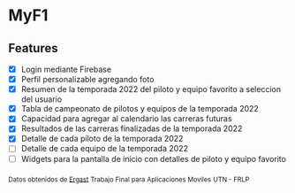 
# MyF1

## Features
- [x] Login mediante Firebase
- [x] Perfil personalizable agregando foto
- [x] Resumen de la temporada 2022 del piloto y equipo favorito a seleccion del usuario
- [x] Tabla de campeonato de pilotos y equipos de la temporada 2022
- [x] Capacidad para agregar al calendario las carreras futuras
- [x] Resultados de las carreras finalizadas de la temporada 2022
- [x] Detalle de cada piloto de la temporada 2022
- [ ] Detalle de cada equipo de la temporada 2022
- [ ] Widgets para la pantalla de inicio con detalles de piloto y equipo favorito

<sub>Datos obtenidos de [Ergast](http://ergast.com/mrd)</sub>
<sub>Trabajo Final para Aplicaciones Moviles</sub>
<sub>UTN - FRLP</sub>
